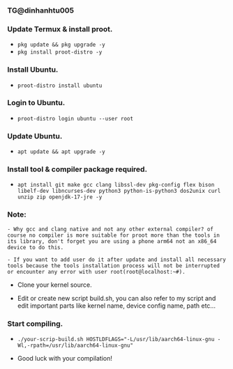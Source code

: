 ### TG@dinhanhtu005

### Update Termux & install proot.
- `pkg update && pkg upgrade -y`
- `pkg install proot-distro -y`
### Install Ubuntu.
- `proot-distro install ubuntu`
### Login to Ubuntu.
- `proot-distro login ubuntu --user root`

### Update Ubuntu.
- `apt update && apt upgrade -y`
### Install tool & compiler package required.
- `apt install git make gcc clang libssl-dev pkg-config flex bison libelf-dev libncurses-dev python3 python-is-python3 dos2unix curl unzip zip openjdk-17-jre -y`

### Note: 
```
- Why gcc and clang native and not any other external compiler? of course no compiler is more suitable for proot more than the tools in its library, don't forget you are using a phone arm64 not an x86_64 device to do this.

- If you want to add user do it after update and install all necessary tools because the tools installation process will not be interrupted or encounter any error with user root(root@localhost:~#).

```
- Clone your kernel source.

- Edit or create new script build.sh, you can also refer to my script and edit important parts like kernel name, device config name, path etc...

### Start compiling.
- `./your-scrip-build.sh HOSTLDFLAGS="-L/usr/lib/aarch64-linux-gnu -Wl,-rpath=/usr/lib/aarch64-linux-gnu"`

- Good luck with your compilation!
